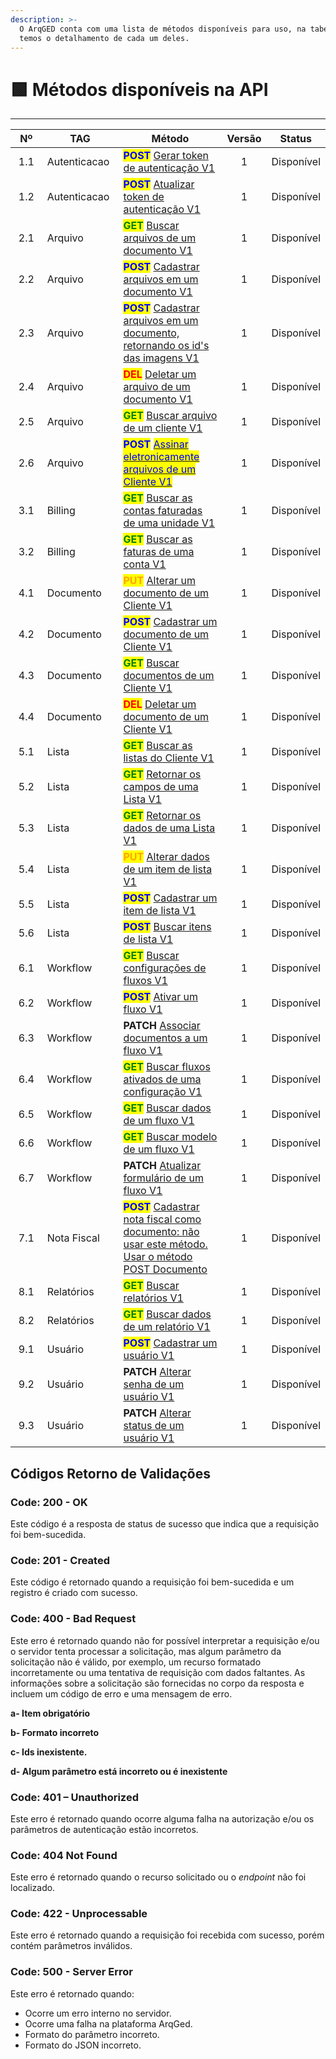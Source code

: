 ```yaml
---
description: >-
  O ArqGED conta com uma lista de métodos disponíveis para uso, na tabela abaixo
  temos o detalhamento de cada um deles.
---
```


# 🟩 Métodos disponíveis na API

***

<table><thead><tr><th width="101" align="center">Nº</th><th width="149">TAG       </th><th width="344">Método</th><th width="40" align="center">Versão</th><th align="center">Status</th></tr></thead><tbody><tr><td align="center">1.1</td><td>Autenticacao</td><td><mark style="color:blue;"><strong>POST</strong></mark> <a href="1.-autenticacao.md#id-1.1.post-gerar-token-de-autenticacao-v1">Gerar token de autenticação V1</a></td><td align="center">1</td><td align="center">Disponível</td></tr><tr><td align="center">1.2</td><td>Autenticacao</td><td><mark style="color:blue;"><strong>POST</strong></mark> <a href="1.-autenticacao.md#id-1.2.post-atualizar-token-de-autenteicacao-v1">Atualizar token de autenticação V1</a></td><td align="center">1</td><td align="center">Disponível</td></tr><tr><td align="center">2.1</td><td>Arquivo</td><td><mark style="color:green;"><strong>GET</strong></mark> <a href="2.-arquivo.md#id-2.1.get-buscar-arquivos-de-um-documento-v1">Buscar arquivos de um documento V1</a></td><td align="center">1</td><td align="center">Disponível</td></tr><tr><td align="center">2.2</td><td>Arquivo</td><td><mark style="color:blue;"><strong>POST</strong></mark> <a href="2.-arquivo.md#id-2.2.post-cadastrar-arquivos-em-um-documento-v1">Cadastrar arquivos em um documento V1</a></td><td align="center">1</td><td align="center">Disponível</td></tr><tr><td align="center">2.3</td><td>Arquivo</td><td><mark style="color:blue;"><strong>POST</strong></mark> <a href="2.-arquivo.md#id-2.3.post-cadastrar-arquivos-em-um-documento-retornando-os-ids-das-imagens-v1">Cadastrar arquivos em um documento, retornando os id's das imagens V1</a></td><td align="center">1</td><td align="center">Disponível</td></tr><tr><td align="center">2.4</td><td>Arquivo</td><td><mark style="color:red;"><strong>DEL</strong></mark> <a href="2.-arquivo.md#id-2.4.delete-deletar-um-arquivo-de-um-documento-v1">Deletar um arquivo de um documento V1</a></td><td align="center">1</td><td align="center">Disponível</td></tr><tr><td align="center">2.5</td><td>Arquivo</td><td><mark style="color:green;"><strong>GET</strong></mark> <a href="2.-arquivo.md#id-2.5.get-buscar-arquivo-de-um-cliente-v1">Buscar arquivo de um cliente V1</a></td><td align="center">1</td><td align="center">Disponível</td></tr><tr><td align="center">2.6</td><td>Arquivo</td><td><mark style="color:blue;"><strong>POST</strong></mark> <a href="2.-arquivo.md#id-2.6.post-assinar-eletronicamente-arquivos-de-um-cliente-v1"><mark style="color:blue;">Assinar eletronicamente arquivos de um Cliente V1</mark></a></td><td align="center">1</td><td align="center">Disponível</td></tr><tr><td align="center">3.1</td><td>Billing</td><td><mark style="color:green;"><strong>GET</strong></mark> <a href="3.-billing.md#id-3.1.get-buscar-as-contas-faturadas-de-uma-unidade-v1">Buscar as contas faturadas de uma unidade V1</a></td><td align="center">1</td><td align="center">Disponível</td></tr><tr><td align="center">3.2</td><td>Billing</td><td><mark style="color:green;"><strong>GET</strong></mark> <a href="3.-billing.md#id-3.2.get-buscar-as-faturas-de-uma-conta-v1">Buscar as faturas de uma conta V1</a></td><td align="center">1</td><td align="center">Disponível</td></tr><tr><td align="center">4.1</td><td>Documento</td><td><mark style="color:orange;"><strong>PUT</strong></mark> <a href="4.-documento.md#id-4.1.put-alterar-um-documento-de-um-cliente-v1">Alterar um documento de um Cliente V1</a></td><td align="center">1</td><td align="center">Disponível</td></tr><tr><td align="center">4.2</td><td>Documento</td><td><mark style="color:blue;"><strong>POST</strong></mark> <a href="4.-documento.md#id-4.2.post-cadastrar-um-documento-de-um-cliente-v1">Cadastrar um documento de um Cliente V1</a></td><td align="center">1</td><td align="center">Disponível</td></tr><tr><td align="center">4.3</td><td>Documento</td><td><mark style="color:green;"><strong>GET</strong></mark> <a href="4.-documento.md#id-4.3.get-buscar-documentos-de-um-cliente-v1">Buscar documentos de um Cliente V1</a></td><td align="center">1</td><td align="center">Disponível</td></tr><tr><td align="center">4.4</td><td>Documento</td><td><mark style="color:red;"><strong>DEL</strong></mark> <a href="4.-documento.md#id-4.4.delete-deletar-um-documento-de-um-cliente-v1">Deletar um documento de um Cliente V1</a></td><td align="center">1</td><td align="center">Disponível</td></tr><tr><td align="center">5.1</td><td>Lista</td><td><mark style="color:green;"><strong>GET</strong></mark> <a href="5.-lista.md#id-5.1.get-buscar-as-listas-do-cliente-v1">Buscar as listas do Cliente V1</a></td><td align="center">1</td><td align="center">Disponível</td></tr><tr><td align="center">5.2</td><td>Lista</td><td><mark style="color:green;"><strong>GET</strong></mark> <a href="5.-lista.md#id-5.2.get-retornar-os-campos-de-uma-lista-v1">Retornar os campos de uma Lista V1</a></td><td align="center">1</td><td align="center">Disponível</td></tr><tr><td align="center">5.3</td><td>Lista</td><td><mark style="color:green;"><strong>GET</strong></mark> <a href="5.-lista.md#id-5.3.get-retornar-os-dados-de-uma-lista-v1">Retornar os dados de uma Lista V1</a></td><td align="center">1</td><td align="center">Disponível</td></tr><tr><td align="center">5.4</td><td>Lista</td><td><mark style="color:orange;"><strong>PUT</strong></mark> <a href="5.-lista.md#id-5.4.put-alterar-dados-de-um-item-de-lista-v1">Alterar dados de um item de lista V1</a></td><td align="center">1</td><td align="center">Disponível</td></tr><tr><td align="center">5.5</td><td>Lista</td><td><mark style="color:blue;"><strong>POST</strong></mark> <a href="5.-lista.md#id-5.5.post-cadastrar-um-item-de-lista-v1">Cadastrar um item de lista V1</a></td><td align="center">1</td><td align="center">Disponível</td></tr><tr><td align="center">5.6</td><td>Lista</td><td><mark style="color:blue;"><strong>POST</strong></mark> <a href="5.-lista.md#id-5.6.post-buscar-itens-de-lista-v1">Buscar itens de lista V1</a></td><td align="center">1</td><td align="center">Disponível</td></tr><tr><td align="center">6.1</td><td>Workflow</td><td><mark style="color:green;"><strong>GET</strong></mark> <a href="6.-workflow.md#id-6.1.get-buscar-configuracoes-de-fluxos-v1">Buscar configurações de fluxos V1</a></td><td align="center">1</td><td align="center">Disponível</td></tr><tr><td align="center">6.2</td><td>Workflow</td><td><mark style="color:blue;"><strong>POST</strong></mark> <a href="6.-workflow.md#id-6.2.post-ativar-um-fluxo-v1">Ativar um fluxo V1</a></td><td align="center">1</td><td align="center">Disponível</td></tr><tr><td align="center">6.3</td><td>Workflow</td><td><strong>PATCH</strong> <a href="6.-workflow.md#id-6.3.patch-associar-documentos-a-um-fluxo-v1">Associar documentos a um fluxo V1</a></td><td align="center">1</td><td align="center">Disponível</td></tr><tr><td align="center">6.4</td><td>Workflow</td><td><mark style="color:green;"><strong>GET</strong></mark> <a href="6.-workflow.md#id-6.4.get-buscar-fluxos-ativados-de-uma-configuracao-v1">Buscar fluxos ativados de uma configuração V1</a></td><td align="center">1</td><td align="center">Disponível</td></tr><tr><td align="center">6.5</td><td>Workflow</td><td><mark style="color:green;"><strong>GET</strong></mark> <a href="6.-workflow.md#id-6.5.get-buscar-dados-de-um-fluxo-v1">Buscar dados de um fluxo V1</a></td><td align="center">1</td><td align="center">Disponível</td></tr><tr><td align="center">6.6</td><td>Workflow</td><td><mark style="color:green;"><strong>GET</strong></mark> <a href="6.-workflow.md#id-6.6.get-buscar-modelo-de-um-fluxo-v1">Buscar modelo de um fluxo V1</a></td><td align="center">1</td><td align="center">Disponível</td></tr><tr><td align="center">6.7</td><td>Workflow</td><td><strong>PATCH</strong> <a href="6.-workflow.md#id-6.7.patch-atualizar-formulario-de-um-fluxo-v1">Atualizar formulário de um fluxo V1</a></td><td align="center">1</td><td align="center">Disponível</td></tr><tr><td align="center">7.1</td><td>Nota Fiscal</td><td><mark style="color:blue;"><strong>POST</strong></mark> <a href="7.-nota-fiscal.md#id-7.1.post-api-notafiscal-importanotafiscal">Cadastrar nota fiscal como documento: não usar este método. Usar o método POST Documento</a></td><td align="center">1</td><td align="center">Disponível</td></tr><tr><td align="center">8.1</td><td>Relatórios</td><td><mark style="color:green;"><strong>GET</strong></mark> <a href="8.-relatorios.md#id-8.1.get-api-relatorios-getrelatorios">Buscar relatórios V1</a></td><td align="center">1</td><td align="center">Disponível</td></tr><tr><td align="center">8.2</td><td>Relatórios</td><td><mark style="color:green;"><strong>GET</strong></mark> <a href="8.-relatorios.md#id-8.2.get-api-relatorios-getdadosrelatorios">Buscar dados de um relatório V1</a></td><td align="center">1</td><td align="center">Disponível</td></tr><tr><td align="center">9.1</td><td>Usuário</td><td><mark style="color:blue;"><strong>POST</strong></mark> <a href="9.-usuario.md#id-9.1.post-cadastrar-um-usuario-v1">Cadastrar um usuário V1</a></td><td align="center">1</td><td align="center">Disponível</td></tr><tr><td align="center">9.2</td><td>Usuário</td><td><strong>PATCH</strong> <a href="9.-usuario.md#id-9.2.patch-alterar-senha-de-um-usuario-v1">Alterar senha de um usuário V1</a></td><td align="center">1</td><td align="center">Disponível</td></tr><tr><td align="center">9.3</td><td>Usuário</td><td><strong>PATCH</strong> <a href="9.-usuario.md#id-9.3.patch-alterar-status-de-um-usuario-v1">Alterar status de um usuário V1</a></td><td align="center">1</td><td align="center">Disponível</td></tr></tbody></table>

## Códigos Retorno de Validações

### Code: 200 - OK

Este código é a resposta de status de sucesso que indica que a requisição foi bem-sucedida.

### Code: 201 - Created

Este código é retornado quando a requisição foi bem-sucedida e um registro é criado com sucesso.

### Code: 400 - Bad Request

Este erro é retornado quando não for possível interpretar a requisição e/ou o servidor tenta processar a solicitação, mas algum parâmetro da solicitação não é válido, por exemplo, um recurso formatado incorretamente ou uma tentativa de requisição com dados faltantes. As informações sobre a solicitação são fornecidas no corpo da resposta e incluem um código de erro e uma mensagem de erro.

**a-      Item obrigatório**

**b-      Formato incorreto**

**c-       Ids inexistente.**

**d-      Algum parâmetro está incorreto ou é inexistente**

### Code: 401 – Unauthorized

Este erro é retornado quando ocorre alguma falha na autorização e/ou os parâmetros de autenticação estão incorretos.

### Code: 404 Not Found

Este erro é retornado quando o recurso solicitado ou o _endpoint_ não foi localizado.

### Code: 422 - Unprocessable

Este erro é retornado quando a requisição foi recebida com sucesso, porém contém parâmetros inválidos.

### Code: 500  - Server Error

Este erro é retornado quando:

* Ocorre um erro interno no servidor.
* Ocorre uma falha na plataforma ArqGed.
* Formato do parâmetro incorreto.
* Formato do JSON incorreto.

&#x20;
